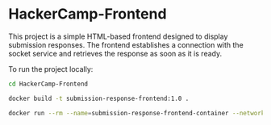 # HackerCamp-Frontend

This project is a simple HTML-based frontend designed to display submission responses. The frontend establishes a connection with the socket service and retrieves the response as soon as it is ready.

To run the project locally:

```sh
cd HackerCamp-Frontend

docker build -t submission-response-frontend:1.0 .

docker run --rm --name=submission-response-frontend-container --network mynetwork -p 80:80 submission-response-frontend:1.0

```
